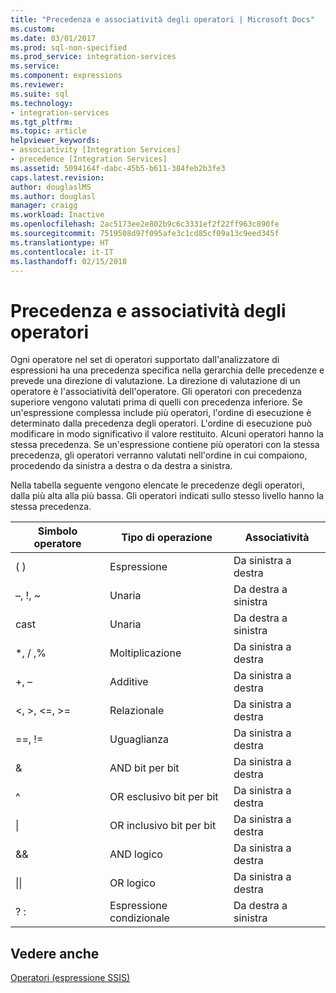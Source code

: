```yaml
---
title: "Precedenza e associatività degli operatori | Microsoft Docs"
ms.custom: 
ms.date: 03/01/2017
ms.prod: sql-non-specified
ms.prod_service: integration-services
ms.service: 
ms.component: expressions
ms.reviewer: 
ms.suite: sql
ms.technology:
- integration-services
ms.tgt_pltfrm: 
ms.topic: article
helpviewer_keywords:
- associativity [Integration Services]
- precedence [Integration Services]
ms.assetid: 5094164f-dabc-45b5-b611-384feb2b3fe3
caps.latest.revision: 
author: douglaslMS
ms.author: douglasl
manager: craigg
ms.workload: Inactive
ms.openlocfilehash: 2ac5173ee2e802b9c6c3331ef2f22ff963c890fe
ms.sourcegitcommit: 7519508d97f095afe3c1cd85cf09a13c9eed345f
ms.translationtype: HT
ms.contentlocale: it-IT
ms.lasthandoff: 02/15/2018
---
```

# <a name="operator-precedence-and-associativity"></a>Precedenza e associatività degli operatori
  Ogni operatore nel set di operatori supportato dall'analizzatore di espressioni ha una precedenza specifica nella gerarchia delle precedenze e prevede una direzione di valutazione. La direzione di valutazione di un operatore è l'associatività dell'operatore. Gli operatori con precedenza superiore vengono valutati prima di quelli con precedenza inferiore. Se un'espressione complessa include più operatori, l'ordine di esecuzione è determinato dalla precedenza degli operatori. L'ordine di esecuzione può modificare in modo significativo il valore restituito. Alcuni operatori hanno la stessa precedenza. Se un'espressione contiene più operatori con la stessa precedenza, gli operatori verranno valutati nell'ordine in cui compaiono, procedendo da sinistra a destra o da destra a sinistra.  
  
 Nella tabella seguente vengono elencate le precedenze degli operatori, dalla più alta alla più bassa. Gli operatori indicati sullo stesso livello hanno la stessa precedenza.  
  
|Simbolo operatore|Tipo di operazione|Associatività|  
|---------------------|-----------------------|-------------------|  
|( )|Espressione|Da sinistra a destra|  
|–, !, ~|Unaria|Da destra a sinistra|  
|cast|Unaria|Da destra a sinistra|  
|*, / ,%|Moltiplicazione|Da sinistra a destra|  
|+, –|Additive|Da sinistra a destra|  
|\<, >, \<=, >=|Relazionale|Da sinistra a destra|  
|==, !=|Uguaglianza|Da sinistra a destra|  
|&|AND bit per bit|Da sinistra a destra|  
|^|OR esclusivo bit per bit|Da sinistra a destra|  
|&#124;|OR inclusivo bit per bit|Da sinistra a destra|  
|&&|AND logico|Da sinistra a destra|  
|&#124;&#124;|OR logico|Da sinistra a destra|  
|? :|Espressione condizionale|Da destra a sinistra|  
  
## <a name="see-also"></a>Vedere anche  
 [Operatori &#40;espressione SSIS&#41;](../../integration-services/expressions/operators-ssis-expression.md)  
  
  
